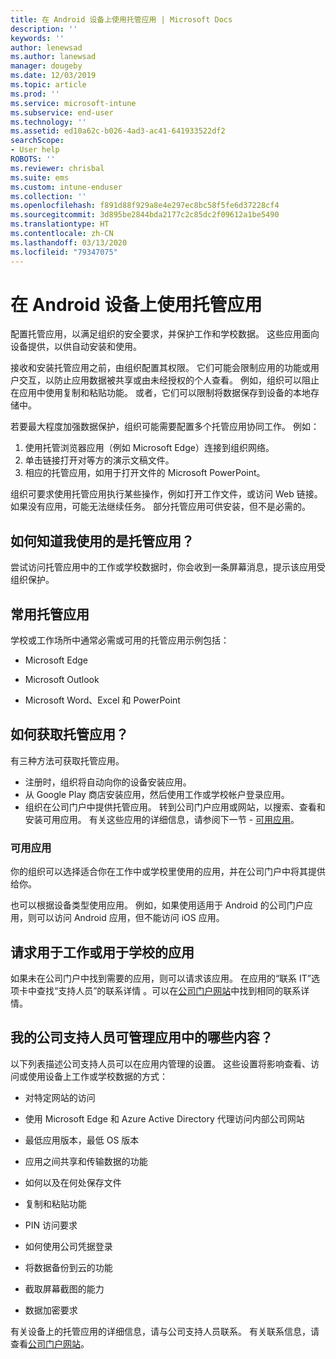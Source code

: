 ```yaml
---
title: 在 Android 设备上使用托管应用 | Microsoft Docs
description: ''
keywords: ''
author: lenewsad
ms.author: lanewsad
manager: dougeby
ms.date: 12/03/2019
ms.topic: article
ms.prod: ''
ms.service: microsoft-intune
ms.subservice: end-user
ms.technology: ''
ms.assetid: ed10a62c-b026-4ad3-ac41-641933522df2
searchScope:
- User help
ROBOTS: ''
ms.reviewer: chrisbal
ms.suite: ems
ms.custom: intune-enduser
ms.collection: ''
ms.openlocfilehash: f891d88f929a8e4e297ec8bc58f5fe6d37228cf4
ms.sourcegitcommit: 3d895be2844bda2177c2c85dc2f09612a1be5490
ms.translationtype: HT
ms.contentlocale: zh-CN
ms.lasthandoff: 03/13/2020
ms.locfileid: "79347075"
---
```

# <a name="use-managed-apps-on-your-android-device"></a>在 Android 设备上使用托管应用
配置托管应用，以满足组织的安全要求，并保护工作和学校数据。 这些应用面向设备提供，以供自动安装和使用。 

接收和安装托管应用之前，由组织配置其权限。 它们可能会限制应用的功能或用户交互，以防止应用数据被共享或由未经授权的个人查看。 例如，组织可以阻止在应用中使用复制和粘贴功能。 或者，它们可以限制将数据保存到设备的本地存储中。

若要最大程度加强数据保护，组织可能需要配置多个托管应用协同工作。 例如：
1. 使用托管浏览器应用（例如 Microsoft Edge）连接到组织网络。
2. 单击链接打开对等方的演示文稿文件。
3. 相应的托管应用，如用于打开文件的 Microsoft PowerPoint。

组织可要求使用托管应用执行某些操作，例如打开工作文件，或访问 Web 链接。 如果没有应用，可能无法继续任务。 部分托管应用可供安装，但不是必需的。

## <a name="how-do-i-know-im-using-a-managed-app"></a>如何知道我使用的是托管应用？
尝试访问托管应用中的工作或学校数据时，你会收到一条屏幕消息，提示该应用受组织保护。 

## <a name="commonly-managed-apps"></a>常用托管应用  
学校或工作场所中通常必需或可用的托管应用示例包括：

- Microsoft Edge

- Microsoft Outlook

- Microsoft Word、Excel 和 PowerPoint

## <a name="how-do-i-get-managed-apps"></a>如何获取托管应用？
有三种方法可获取托管应用。  
* 注册时，组织将自动向你的设备安装应用。  
* 从 Google Play 商店安装应用，然后使用工作或学校帐户登录应用。    
* 组织在公司门户中提供托管应用。 转到公司门户应用或网站，以搜索、查看和安装可用应用。 有关这些应用的详细信息，请参阅下一节 - [可用应用](#available-apps)。  

### <a name="available-apps"></a>可用应用   
 你的组织可以选择适合你在工作中或学校里使用的应用，并在公司门户中将其提供给你。  

 也可以根据设备类型使用应用。 例如，如果使用适用于 Android 的公司门户应用，则可以访问 Android 应用，但不能访问 iOS 应用。   

## <a name="request-an-app-for-work-or-school"></a>请求用于工作或用于学校的应用   
 如果未在公司门户中找到需要的应用，则可以请求该应用。 在应用的“联系 IT”选项卡中查找“支持人员”的联系详情   。可以在[公司门户网站](https://go.microsoft.com/fwlink/?linkid=2010980)中找到相同的联系详情。   

## <a name="what-can-my-company-support-manage-in-an-app"></a>我的公司支持人员可管理应用中的哪些内容？  
以下列表描述公司支持人员可以在应用内管理的设置。 这些设置将影响查看、访问或使用设备上工作或学校数据的方式：

* 对特定网站的访问  

* 使用 Microsoft Edge 和 Azure Active Directory 代理访问内部公司网站  

* 最低应用版本，最低 OS 版本

* 应用之间共享和传输数据的功能  

* 如何以及在何处保存文件  

* 复制和粘贴功能  

* PIN 访问要求  

* 如何使用公司凭据登录  

* 将数据备份到云的功能  

* 截取屏幕截图的能力  

* 数据加密要求  

有关设备上的托管应用的详细信息，请与公司支持人员联系。 有关联系信息，请查看[公司门户网站](https://go.microsoft.com/fwlink/?linkid=2010980)。
